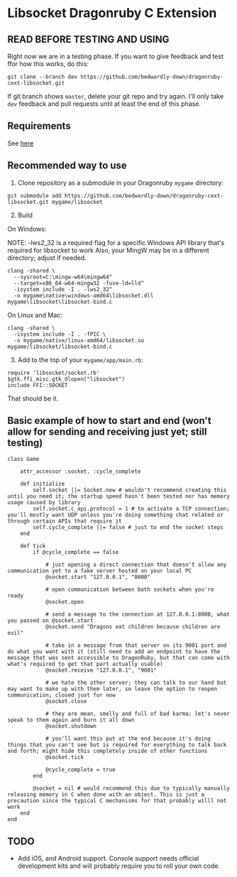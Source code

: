 # Libsocket Dragonruby C Extension

## READ BEFORE TESTING AND USING

Right now we are in a testing phase. If you want to give feedback and test ffor how this works, do this:

```
git clone --branch dev https://github.com/bedwardly-down/dragonruby-cext-libsocket.git
```

If git branch shows `master`, delete your git repo and try again. I'll only take `dev` feedback and pull requests until at least the end of this phase.

## Requirements

See [here](https://github.com/DragonRuby/dragonruby-game-toolkit-contrib/tree/master/samples/12_c_extensions/01_basics#requirements)

## Recommended way to use

1) Clone repository as a submodule in your Dragonruby `mygame` directory: 

`git submodule add https://github.com/bedwardly-down/dragonruby-cext-libsocket.git mygame/libsocket`
    
2) Build  

On Windows:  

NOTE: -lws2_32 is a required flag for a specific Windows API library that's required for libsocket to work
    Also, your MingW may be in a different directory; adjust if needed.

```
clang -shared \
  --sysroot=C:\mingw-w64\mingw64^
  --target=x86_64-w64-mingw32 -fuse-ld=lld^
  -isystem include -I . -lws2_32^
  -o mygame\native\windows-amd64\libsocket.dll mygame\libsocket\libsocket-bind.c 
```

On Linux and Mac:  

```
clang -shared \
  -isystem include -I . -fPIC \
  -o mygame/native/linux-amd64/libsocket.so mygame/libsocket/libsocket-bind.c
```

3) Add to the top of your `mygame/app/main.rb`:

```
require 'libsocket/socket.rb'
$gtk.ffi_misc.gtk_dlopen("libsocket")
include FFI::SOCKET
```

That should be it.

## Basic example of how to start and end (won't allow for sending and receiving just yet; still testing)

```
class Game

    attr_accessor :socket, :cycle_complete

    def initialize
        self.socket ||= Socket.new # wouldn't recommend creating this until you need it; the startup speed hasn't been tested nor has memory usage caused by library
        self.socket.c_api.protocol = 1 # to activate a TCP connection; you'll mostly want UDP unless you're doing something chat related or through certain APIs that require it
        self.cycle_complete ||= false # just to end the socket steps
    end

    def tick
        if @cycle_complete == false
            
            # just opening a direct connection that doesn't allow any communication yet to a fake server hosted on your local PC
            @socket.start "127.0.0.1", "8000" 
            
            # open communication between both sockets when you're ready
            @socket.open
            
            # send a message to the connection at 127.0.0.1:8000, what you passed on @socket.start
            @socket.send "Dragons eat children because children are evil"
            
            # take in a message from that server on its 9001 port and do what you want with it (still need to add an endpoint to have the message that was sent accessible to DragonRuby, but that can come with what's required to get that part actually usable)
            @socket.receive "127.0.0.1", "9001" 
            
            # we hate the other server; they can talk to our hand but may want to make up with them later, so leave the option to reopen communication; closed just for now
            @socket.close
            
            # they are mean, smelly and full of bad karma; let's never speak to them again and burn it all down
            @socket.shutdown
            
            # you'll want this put at the end because it's doing things that you can't see but is required for everything to talk back and forth; might hide this completely inside of other functions
            @socket.tick

            @cycle_complete = true
        end

        @socket = nil # would recommend this due to typically manually releasing memory in C when done with an object. This is just a precaution since the typical C mechanisms for that probably willl not work
    end
end
```

## TODO

* Add iOS, and Android support. Console support needs official development kits and will probably require you to roll your own code.
